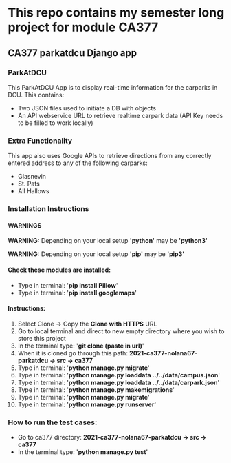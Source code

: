 # This repo contains my semester long project for module CA377

## CA377 parkatdcu Django app

### ParkAtDCU

This ParkAtDCU App is to display real-time information for the carparks in
DCU. This contains:

* Two JSON files used to initiate a DB with objects 
* An API webservice URL to retrieve realtime carpark data (API Key needs to be filled to work locally)


### Extra Functionality

This app also uses Google APIs to retrieve directions from any correctly 
entered address to any of the following carparks:

* Glasnevin
* St. Pats
* All Hallows



### Installation Instructions
#### WARNINGS
**WARNING:**  Depending on your local setup 
    **'python'** may be **'python3'**
    
**WARNING:**  Depending on your local setup 
    **'pip'** may be **'pip3'**

#### Check these modules are installed:

* Type in terminal: '<b>pip install Pillow</b>'
* Type in terminal: '<b>pip install googlemaps</b>' 


#### Instructions:

1. Select Clone -> Copy the <b>Clone with HTTPS</b> URL
2. Go to local terminal and direct to new empty directory where you
wish to store this project
3. In the terminal type: '<b>git clone (paste in url)</b>'
4. When it is cloned go through this path:
<b>2021-ca377-nolana67-parkatdcu -> src -> ca377</b>
5. Type in terminal: '<b>python manage.py migrate</b>'
6. Type in terminal: '<b>python manage.py loaddata ../../data/campus.json</b>' 
7. Type in terminal: '<b>python manage.py loaddata ../../data/carpark.json</b>' 
8. Type in terminal: '<b>python manage.py makemigrations</b>' 
9. Type in terminal: '<b>python manage.py migrate</b>' 
10. Type in terminal: '<b>python manage.py runserver</b>'


### How to run the test cases:

* Go to ca377 directory: <b>2021-ca377-nolana67-parkatdcu -> src -> ca377</b>
* In the terminal type: '<b>python manage.py test</b>'
